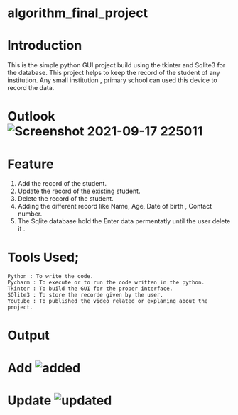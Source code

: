 # algorithm_final_project

# Introduction
  This is the simple python GUI project build using the tkinter and Sqlite3 for the database. 
  This project helps to keep the record of the student of any institution.
  Any small institution , primary school can used this device to record the data.
  
  # Outlook ![Screenshot 2021-09-17 225011](https://user-images.githubusercontent.com/85820273/133827821-5c0ba912-61ca-4d87-aa90-ce11e48aaa63.jpg)

  
  # Feature
  1. Add the record of the student.
  2. Update the record of the existing student.
  3. Delete the record of the student.
  4. Adding  the different record like Name, Age, Date of birth , Contact number.
  5. The Sqlite database hold the Enter data permentatly until the user delete it .
  
  
  # Tools Used;
    Python : To write the code.
    Pycharm : To execute or to run the code written in the python.
    Tkinter : To build the GUI for the proper interface.
    SQlite3 : To store the recorde given by the user.
    Youtube : To published the video related or explaning about the project.
    
    
# Output
   # Add ![added](https://user-images.githubusercontent.com/85820273/133830823-e5a40b83-063c-4e43-ac04-d7e8697d0ba9.jpg)
   # Update ![updated](https://user-images.githubusercontent.com/85820273/133830911-4e2dde7e-1cca-4cd4-abe1-aae6b74a252e.jpg)
